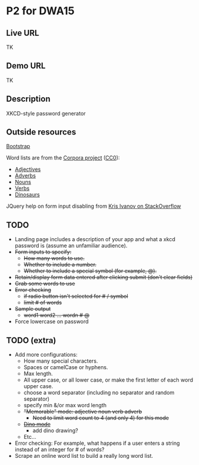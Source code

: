 # P2 for DWA15

## Live URL

TK

## Demo URL

TK

## Description

XKCD-style password generator

## Outside resources

[Bootstrap](http://getbootstrap.com/)

Word lists are from the [Corpora project](https://github.com/dariusk/corpora/)  ([CC0](http://creativecommons.org/publicdomain/zero/1.0/)):
- [Adjectives](https://github.com/dariusk/corpora/blob/master/data/words/adjs.json)
- [Adverbs](https://github.com/dariusk/corpora/blob/master/data/words/adverbs.json)
- [Nouns](https://github.com/dariusk/corpora/blob/master/data/words/nouns.json)
- [Verbs](https://github.com/dariusk/corpora/blob/master/data/words/verbs.json)
- [Dinosaurs](https://github.com/dariusk/corpora/blob/master/data/animals/dinosaurs.json)

JQuery help on form input disabling from [Kris Ivanov on StackOverflow](http://stackoverflow.com/questions/5818415/enable-disable-submit-button-based-on-radio-buttons/5818714#5818714)

## TODO 
- Landing page includes a description of your app and what a xkcd password is (assume an unfamiliar audience).
- ~~Form inputs to specify:~~
	- ~~How many words to use.~~
	- ~~Whether to include a number.~~
	- ~~Whether to include a special symbol (for example, @).~~
- ~~Retain/display form data entered after clicking submit (don't clear fields)~~
- ~~Grab some words to use~~
- ~~Error checking~~
	- ~~if radio button isn't selected for # / symbol~~
	- ~~limit # of words~~
- ~~Sample output~~
	- ~~word1 word2 ... wordn # @~~
- Force lowercase on password


## TODO (extra)
- Add more configurations:
	- How many special characters.
	- Spaces or camelCase or hyphens.
	- Max length.
	- All upper case, or all lower case, or make the first letter of each word upper case.
	- choose a word separator (including no separator and random separator)
	- specify min &/or max word length
	- ~~"Memorable" mode: adjective noun verb adverb~~
		- ~~Need to limit word count to 4 (and only 4) for this mode~~
	- ~~[Dino mode](https://github.com/dariusk/corpora/blob/master/data/animals/dinosaurs.json)~~
		- add dino drawing?
	- Etc...
- Error checking: For example, what happens if a user enters a string instead of an integer for # of words?
- Scrape an online word list to build a really long word list. 